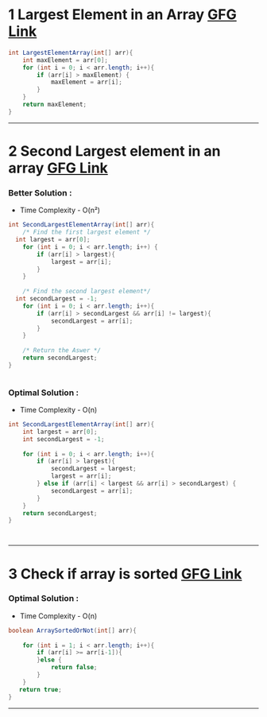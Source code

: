 # 1 Largest Element in an Array  [GFG Link](https://www.geeksforgeeks.org/problems/largest-element-in-array4009/1)

```java
int LargestElementArray(int[] arr){  
    int maxElement = arr[0];  
    for (int i = 0; i < arr.length; i++){  
        if (arr[i] > maxElement) {  
            maxElement = arr[i];  
        }  
    }  
    return maxElement; 
}
```
___


# 2 Second Largest element in an array  [GFG Link](https://www.geeksforgeeks.org/problems/second-largest3735/1)

### Better Solution : 
 -  Time Complexity  - O(n²)

```java
int SecondLargestElementArray(int[] arr){  
    /* Find the first largest element */  
  int largest = arr[0];  
    for (int i = 0; i < arr.length; i++) {  
        if (arr[i] > largest){  
            largest = arr[i];  
        }  
    }  
    
    /* Find the second largest element*/  
  int secondLargest = -1;  
    for (int i = 0; i < arr.length; i++){  
        if (arr[i] > secondLargest && arr[i] != largest){  
            secondLargest = arr[i];  
        }  
    }  
    
    /* Return the Aswer */
    return secondLargest;  
}



```

### Optimal Solution : 

 - Time Complexity - O(n)
```java
int SecondLargestElementArray(int[] arr){  
    int largest = arr[0];  
    int secondLargest = -1;  
  
    for (int i = 0; i < arr.length; i++){  
        if (arr[i] > largest){  
            secondLargest = largest;  
            largest = arr[i];  
        } else if (arr[i] < largest && arr[i] > secondLargest) {  
            secondLargest = arr[i];  
        }  
    }  
    return secondLargest;  
}




```

___


# 3 Check if array is sorted [GFG Link](https://www.geeksforgeeks.org/problems/check-if-an-array-is-sorted0701/1)

### Optimal Solution : 
 -  Time Complexity  - O(n)

```java
boolean ArraySortedOrNot(int[] arr){  
  
    for (int i = 1; i < arr.length; i++){  
        if (arr[i] >= arr[i-1]){  
        }else {  
            return false;  
        }  
    }  
   return true;  
}


```

___

